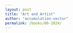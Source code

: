 ```yaml
---
layout: post
title: "Art and Artist"
author: "accumulation-vector"
permalink: /books/06-2024/
---
```

